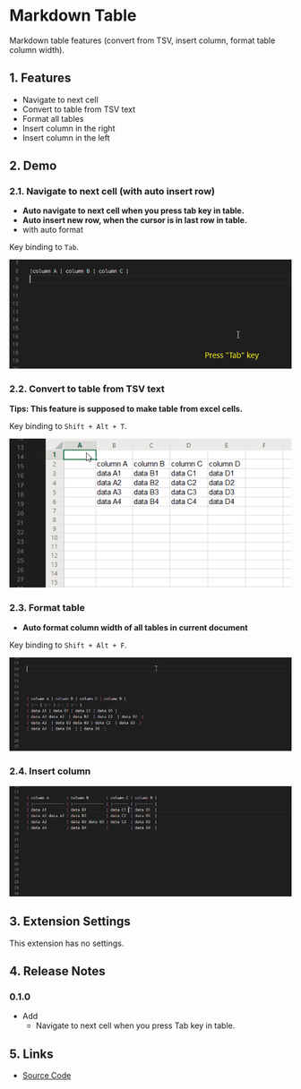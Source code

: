 # Markdown Table

Markdown table features (convert from TSV, insert column, format table column width).

## 1. Features

- Navigate to next cell
- Convert to table from TSV text
- Format all tables
- Insert column in the right
- Insert column in the left

## 2. Demo

### 2.1. Navigate to next cell (with auto insert row)

- **Auto navigate to next cell when you press tab key in table.**
- **Auto insert new row, when the cursor is in last row in table.**
- with auto format

Key binding to `Tab`.

![navigate](images/navigate_next_cell.gif)

### 2.2. Convert to table from TSV text

**Tips: This feature is supposed to make table from excel cells.**

Key binding to `Shift + Alt + T`.

![convert](images/table_from_excel.gif)

### 2.3. Format table

- **Auto format column width of all tables in current document**

Key binding to `Shift + Alt + F`.

![formattable](images/format_table.gif)

### 2.4. Insert column

![insert](images/insert.gif)

## 3. Extension Settings

This extension has no settings.

## 4. Release Notes

### 0.1.0

- Add
    - Navigate to next cell when you press Tab key in table.

## 5. Links

- [Source Code](https://github.com/takumisoft68/vscode-markdown-table)

